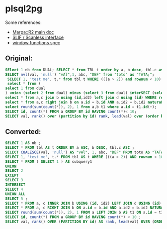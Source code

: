 plsql2pg
========

Some references:

- [Marpa::R2 main doc](http://search.cpan.org/~jkegl/Marpa-R2-3.000000/pod/Marpa_R2.pod)
- [SLIF / Scanless interface](http://search.cpan.org/~jkegl/Marpa-R2-3.000000/pod/Scanless/DSL.pod)
- [window functions spec](https://docs.oracle.com/cd/E11882_01/server.112/e25554/analysis.htm#DWHSG021)


Original:
---------
```sql
SElect 1 nb from DUAL; SELECT * from TBL t order by a, b desc, tbl.c asc;
SELECT nvl(val, 'null') "vAl",1, abc, "DEF" from "toto" as "TATA;";
 SELECT 1, 'test me', t.* from tbl t WHERE (((a > 2)) and rownum < 10) OR b < 3 GROUP BY a, t.b;
 select * from (
select 1 from dual
) union (select 2 from dual) minus (select 3 from dual) interSECT (select 4 from dual) union all (select 5 from dual);
select * from a,c join b using (id,id2) left join d using (id) WHERE rownum >10 and rownum <= 20;
select * from a,c right join b on a.id = b.id AND a.id2 = b.id2 naturaL join d CROSS JOIN e cj;
select round(sum(count(*)), 2), 1 from a,b t1 where a.id = t1.id(+);
SELECT id, count(*) FROM a GROUP BY id HAVING count(*)< 10;
SELECT val, rank() over (partition by id) rank, lead(val) over (order by val rows CURRENT ROW), lag(val) over (partition by id,val order by val range between 2 preceding and unbounded following) as lag from t;
```

Converted:
----------
```sql
SELECT 1 AS nb ;
SELECT * FROM tbl AS t ORDER BY a ASC, b DESC, tbl.c ASC ;
SELECT COALESCE(val, 'null') AS "vAl", 1, abc, "DEF" FROM toto AS "TATA;" ;
SELECT 1, 'test me', t.* FROM tbl AS t WHERE (((a > 2)) AND rownum < 10) OR b < 3 GROUP BY a, t.b ;
SELECT * FROM ( SELECT 1 ) AS subquery1
UNION
SELECT 2
EXCEPT
SELECT 3
INTERSECT
SELECT 4
UNION ALL
SELECT 5 ;
SELECT * FROM a, c INNER JOIN b USING (id, id2) LEFT JOIN d USING (id) LIMIT 20 OFFSET 10 ;
SELECT * FROM a, c RIGHT JOIN b ON a.id = b.id AND a.id2 = b.id2 NATURAL JOIN d CROSS JOIN e AS cj ;
SELECT round(sum(count(*)), 2), 1 FROM a LEFT JOIN b AS t1 ON a.id = t1.id ;
SELECT id, count(*) FROM a GROUP BY id HAVING count(*) < 10 ;
SELECT val, rank() OVER (PARTITION BY id) AS rank, lead(val) OVER (ORDER BY val ASC ROWS CURRENT ROW), lag(val) OVER (PARTITION BY id, val ORDER BY val ASC RANGE BETWEEN 2 PRECEDING AND UNBOUNDED FOLLOWING) AS lag FROM t ;
```

